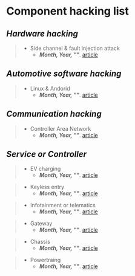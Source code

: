 # Component hacking list

## ***Hardware hacking***
> - Side channel & fault injection attack
>   - **_Month, Year, ""_**. [article]( "")

## ***Automotive software hacking***
> - Linux & Andorid
>   - **_Month, Year, ""_**. [article]( "")

## ***Communication hacking***
> - Controller Area Network
>   - **_Month, Year, ""_**. [article]( "")


## ***Service or Controller***
> - EV charging
>   - **_Month, Year, ""_**. [article]( "")

> - Keyless entry
>   - **_Month, Year, ""_**. [article]( "")

> - Infotainment or telematics
>   - **_Month, Year, ""_**. [article]( "")

> - Gateway
>   - **_Month, Year, ""_**. [article]( "")

> - Chassis
>   - **_Month, Year, ""_**. [article]( "")

> - Powertraing
>   - **_Month, Year, ""_**. [article]( "")
